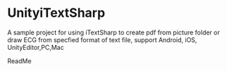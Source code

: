 # UnityiTextSharp
A sample project for using iTextSharp to create pdf from picture folder or draw ECG from specfied format of text file, support Android, iOS, UnityEditor,PC,Mac

ReadMe
